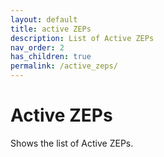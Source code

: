 ```yaml
---
layout: default
title: active ZEPs
description: List of Active ZEPs
nav_order: 2
has_children: true
permalink: /active_zeps/
---
```


# Active ZEPs

Shows the list of Active ZEPs.
